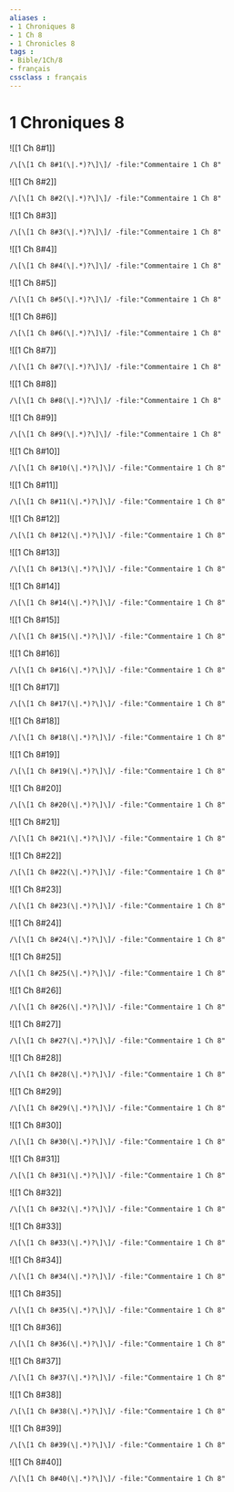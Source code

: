 ```yaml
---
aliases : 
- 1 Chroniques 8
- 1 Ch 8
- 1 Chronicles 8
tags : 
- Bible/1Ch/8
- français
cssclass : français
---
```


# 1 Chroniques 8

![[1 Ch 8#1]]

```query
/\[\[1 Ch 8#1(\|.*)?\]\]/ -file:"Commentaire 1 Ch 8"
```

![[1 Ch 8#2]]

```query
/\[\[1 Ch 8#2(\|.*)?\]\]/ -file:"Commentaire 1 Ch 8"
```

![[1 Ch 8#3]]

```query
/\[\[1 Ch 8#3(\|.*)?\]\]/ -file:"Commentaire 1 Ch 8"
```

![[1 Ch 8#4]]

```query
/\[\[1 Ch 8#4(\|.*)?\]\]/ -file:"Commentaire 1 Ch 8"
```

![[1 Ch 8#5]]

```query
/\[\[1 Ch 8#5(\|.*)?\]\]/ -file:"Commentaire 1 Ch 8"
```

![[1 Ch 8#6]]

```query
/\[\[1 Ch 8#6(\|.*)?\]\]/ -file:"Commentaire 1 Ch 8"
```

![[1 Ch 8#7]]

```query
/\[\[1 Ch 8#7(\|.*)?\]\]/ -file:"Commentaire 1 Ch 8"
```

![[1 Ch 8#8]]

```query
/\[\[1 Ch 8#8(\|.*)?\]\]/ -file:"Commentaire 1 Ch 8"
```

![[1 Ch 8#9]]

```query
/\[\[1 Ch 8#9(\|.*)?\]\]/ -file:"Commentaire 1 Ch 8"
```

![[1 Ch 8#10]]

```query
/\[\[1 Ch 8#10(\|.*)?\]\]/ -file:"Commentaire 1 Ch 8"
```

![[1 Ch 8#11]]

```query
/\[\[1 Ch 8#11(\|.*)?\]\]/ -file:"Commentaire 1 Ch 8"
```

![[1 Ch 8#12]]

```query
/\[\[1 Ch 8#12(\|.*)?\]\]/ -file:"Commentaire 1 Ch 8"
```

![[1 Ch 8#13]]

```query
/\[\[1 Ch 8#13(\|.*)?\]\]/ -file:"Commentaire 1 Ch 8"
```

![[1 Ch 8#14]]

```query
/\[\[1 Ch 8#14(\|.*)?\]\]/ -file:"Commentaire 1 Ch 8"
```

![[1 Ch 8#15]]

```query
/\[\[1 Ch 8#15(\|.*)?\]\]/ -file:"Commentaire 1 Ch 8"
```

![[1 Ch 8#16]]

```query
/\[\[1 Ch 8#16(\|.*)?\]\]/ -file:"Commentaire 1 Ch 8"
```

![[1 Ch 8#17]]

```query
/\[\[1 Ch 8#17(\|.*)?\]\]/ -file:"Commentaire 1 Ch 8"
```

![[1 Ch 8#18]]

```query
/\[\[1 Ch 8#18(\|.*)?\]\]/ -file:"Commentaire 1 Ch 8"
```

![[1 Ch 8#19]]

```query
/\[\[1 Ch 8#19(\|.*)?\]\]/ -file:"Commentaire 1 Ch 8"
```

![[1 Ch 8#20]]

```query
/\[\[1 Ch 8#20(\|.*)?\]\]/ -file:"Commentaire 1 Ch 8"
```

![[1 Ch 8#21]]

```query
/\[\[1 Ch 8#21(\|.*)?\]\]/ -file:"Commentaire 1 Ch 8"
```

![[1 Ch 8#22]]

```query
/\[\[1 Ch 8#22(\|.*)?\]\]/ -file:"Commentaire 1 Ch 8"
```

![[1 Ch 8#23]]

```query
/\[\[1 Ch 8#23(\|.*)?\]\]/ -file:"Commentaire 1 Ch 8"
```

![[1 Ch 8#24]]

```query
/\[\[1 Ch 8#24(\|.*)?\]\]/ -file:"Commentaire 1 Ch 8"
```

![[1 Ch 8#25]]

```query
/\[\[1 Ch 8#25(\|.*)?\]\]/ -file:"Commentaire 1 Ch 8"
```

![[1 Ch 8#26]]

```query
/\[\[1 Ch 8#26(\|.*)?\]\]/ -file:"Commentaire 1 Ch 8"
```

![[1 Ch 8#27]]

```query
/\[\[1 Ch 8#27(\|.*)?\]\]/ -file:"Commentaire 1 Ch 8"
```

![[1 Ch 8#28]]

```query
/\[\[1 Ch 8#28(\|.*)?\]\]/ -file:"Commentaire 1 Ch 8"
```

![[1 Ch 8#29]]

```query
/\[\[1 Ch 8#29(\|.*)?\]\]/ -file:"Commentaire 1 Ch 8"
```

![[1 Ch 8#30]]

```query
/\[\[1 Ch 8#30(\|.*)?\]\]/ -file:"Commentaire 1 Ch 8"
```

![[1 Ch 8#31]]

```query
/\[\[1 Ch 8#31(\|.*)?\]\]/ -file:"Commentaire 1 Ch 8"
```

![[1 Ch 8#32]]

```query
/\[\[1 Ch 8#32(\|.*)?\]\]/ -file:"Commentaire 1 Ch 8"
```

![[1 Ch 8#33]]

```query
/\[\[1 Ch 8#33(\|.*)?\]\]/ -file:"Commentaire 1 Ch 8"
```

![[1 Ch 8#34]]

```query
/\[\[1 Ch 8#34(\|.*)?\]\]/ -file:"Commentaire 1 Ch 8"
```

![[1 Ch 8#35]]

```query
/\[\[1 Ch 8#35(\|.*)?\]\]/ -file:"Commentaire 1 Ch 8"
```

![[1 Ch 8#36]]

```query
/\[\[1 Ch 8#36(\|.*)?\]\]/ -file:"Commentaire 1 Ch 8"
```

![[1 Ch 8#37]]

```query
/\[\[1 Ch 8#37(\|.*)?\]\]/ -file:"Commentaire 1 Ch 8"
```

![[1 Ch 8#38]]

```query
/\[\[1 Ch 8#38(\|.*)?\]\]/ -file:"Commentaire 1 Ch 8"
```

![[1 Ch 8#39]]

```query
/\[\[1 Ch 8#39(\|.*)?\]\]/ -file:"Commentaire 1 Ch 8"
```

![[1 Ch 8#40]]

```query
/\[\[1 Ch 8#40(\|.*)?\]\]/ -file:"Commentaire 1 Ch 8"
```

